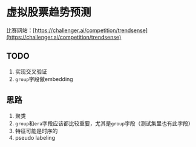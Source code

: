 # 虚拟股票趋势预测

比赛网站：[https://challenger.ai/competition/trendsense](https://challenger.ai/competition/trendsense)

## TODO

1. 实现交叉验证
1. `group`字段做embedding

## 思路

1. 聚类
1. `group`和`era`字段应该都比较重要，尤其是`group`字段（测试集里也有此字段）
1. 特征可能是时序的
1. pseudo labeling
